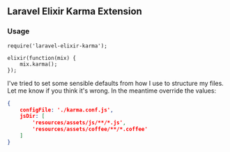 ## Laravel Elixir Karma Extension


### Usage
```
require('laravel-elixir-karma');

elixir(function(mix) {
    mix.karma();
});
```


I've tried to set some sensible defaults from how I use to structure my files. Let me know if you think it's wrong.
In the meantime override the values:

``` json
{
    configFile: './karma.conf.js',
    jsDir: [
        'resources/assets/js/**/*.js', 
        'resources/assets/coffee/**/*.coffee'
    ]
}
```